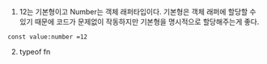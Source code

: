 1. 12는 기본형이고 Number는 객체 래퍼타입이다.
   기본형은 객체 래퍼에 할당할 수 있기 때문에 코드가 문제없이 작동하지만 기본형을 명시적으로 할당해주는게 좋다.

```
const value:number =12
```

2. typeof fn
